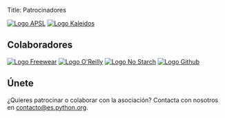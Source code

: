 Title: Patrocinadores


[![Logo APSL]({static}/images/apsl.jpg)](http://apsl.net)
[![Logo Kaleidos]({static}/images/kaleidos.svg)](http://kaleidos.net)

## Colaboradores

[![Logo Freewear]({static}/images/freewear.png)](https://www.freewear.org/?page=list_items&org=PythonEspa%C3%B1a)
[![Logo O'Reilly]({static}/images/oreilly.png)](http://www.oreilly.com)
[![Logo No Starch]({static}/images/nostarchpress.jpg)](http://www.nostarch.com)
[![Logo Github]({static}/images/github.png)](http://www.github.com)

## Únete

¿Quieres patrocinar o colaborar con la asociación? Contacta con nosotros en [contacto@es.python.org](mailto:contacto@es.python.org).
